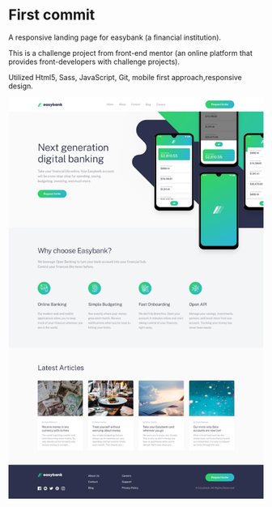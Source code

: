# First commit

A responsive landing page for easybank (a financial institution).

This is a challenge project from front-end mentor (an online platform that provides front-developers with challenge projects).

Utilized Html5, Sass, JavaScript, Git, mobile first approach,responsive design.

![design image](design/desktop-design.jpg)
